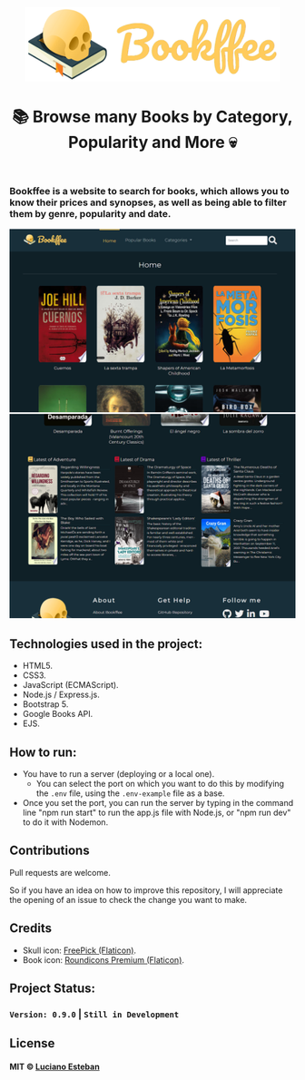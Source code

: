 <p align="center">
    <img src="public/src/readme-logo.png" alt="Bookffee logo" width="450" />
</p>

<h1 align="center">📚 Browse many Books by Category, Popularity and More 💀</h1>

<br>

### Bookffee is a website to search for books, which allows you to know their prices and synopses, as well as being able to filter them by genre, popularity and date.

<p align="center">
    <img src="public/src/public-image1.png" alt="Bookffee sample img" width="1000"/>
    <img src="public/src/public-image2.png" alt="Bookffee sample img" width="1000"/>
</p>

## Technologies used in the project:

- HTML5.
- CSS3.
- JavaScript (ECMAScript).
- Node.js / Express.js.
- Bootstrap 5.
- Google Books API.
- EJS.

## How to run:

- You have to run a server (deploying or a local one).
    - You can select the port on which you want to do this by modifying the `.env` file, using the `.env-example` file as a base.
- Once you set the port, you can run the server by typing in the command line "npm run start" to run the app.js file with Node.js, or "npm run dev" to do it with Nodemon.

## Contributions

Pull requests are welcome.

So if you have an idea on how to improve this repository, I will appreciate
the opening of an issue to check the change you want to make.

## Credits

- Skull icon: [FreePick (Flaticon)](https://www.flaticon.com/premium-icon/skull_3837859).
- Book icon: [Roundicons Premium (Flaticon)](https://www.flaticon.com/premium-icon/book_536949).

## Project Status:

### `Version: 0.9.0` | `Still in Development`
<!-- <h3><i>You can access Bookffee by clicking <a href="" target="_blank">here</a>.</i></h3> -->

## License

#### MIT © [Luciano Esteban](https://github.com/LucioFex)
